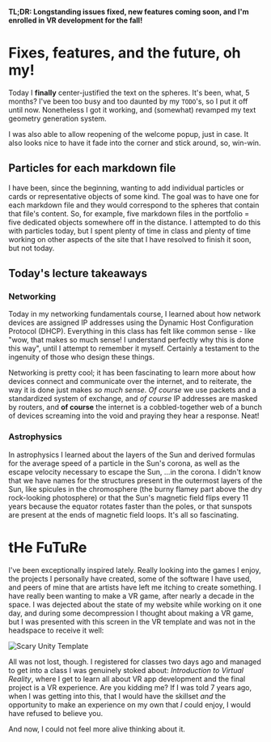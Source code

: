 **TL;DR: Longstanding issues fixed, new features coming soon, and I'm enrolled in VR development for the fall!**

# Fixes, features, and the future, oh my!
Today I **finally** center-justified the text on the spheres. It's been, what, 5 months? I've been too busy and too daunted by my `TODO`'s, so I put it off until now. Nonetheless I got it working, and (somewhat) revamped my text geometry generation system. 

I was also able to allow reopening of the welcome popup, just in case. It also looks nice to have it fade into the corner and stick around, so, win-win. 

## Particles for each markdown file
I have been, since the beginning, wanting to add individual particles or cards or representative objects of some kind. The goal was to have one for each markdown file and they would correspond to the spheres that contain that file's content. So, for example, five markdown files in the portfolio = five dedicated objects somewhere off in the distance. I attempted to do this with particles today, but I spent plenty of time in class and plenty of time working on other aspects of the site that I have resolved to finish it soon, but not today. 

## Today's lecture takeaways
### Networking
Today in my networking fundamentals course, I learned about how network devices are assigned IP addresses using the Dynamic Host Configuration Protocol (DHCP). Everything in this class has felt like common sense - like "wow, that makes so much sense! I understand perfectly why this is done this way", until I attempt to remember it myself. Certainly a testament to the ingenuity of those who design these things. 

Networking is pretty cool; it has been fascinating to learn more about how devices connect and communicate over the internet, and to reiterate, the way it is done just makes *so much sense*. *Of course* we use packets and a standardized system of exchange, and *of course* IP addresses are masked by routers, and **of course** the internet is a cobbled-together web of a bunch of devices screaming into the void and praying they hear a response. Neat!

### Astrophysics
In astrophysics I learned about the layers of the Sun and derived formulas for the average speed of a particle in the Sun's corona, as well as the escape velocity necessary to escape the Sun, ...in the corona. I didn't know that we have names for the structures present in the outermost layers of the Sun, like spicules in the chromosphere (the burny flamey part above the dry rock-looking photosphere) or that the Sun's magnetic field flips every 11 years because the equator rotates faster than the poles, or that sunspots are present at the ends of magnetic field loops. It's all so fascinating. 

# tHe FuTuRe
I've been exceptionally inspired lately. Really looking into the games I enjoy, the projects I personally have created, some of the software I have used, and peers of mine that are artists have left me itching to create something. I have really been wanting to make a VR game, after nearly a decade in the space. I was dejected about the state of my website while working on it one day, and during some decompression I thought about making a VR game, but I was presented with this screen in the VR template and was not in the headspace to receive it well: 

![Scary Unity Template](/images/activity/unity-vr-template.webp)

All was not lost, though. I registered for classes two days ago and managed to get into a class I was genuinely stoked about: *Introduction to Virtual Reality*, where I get to learn all about VR app development and the final project is a VR experience. Are you kidding me? If I was told 7 years ago, when I was getting into this, that I would have the skillset *and* the opportunity to make an experience on my own that *I* could enjoy, I would have refused to believe you. 

And now, I could not feel more alive thinking about it. 